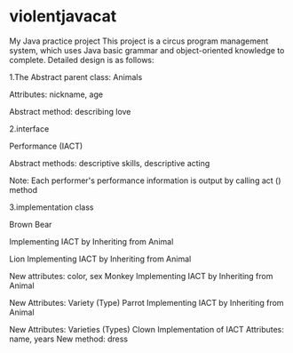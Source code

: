 # violentjavacat
My Java practice project
This project is a circus program management system, which uses Java basic grammar and object-oriented knowledge to complete.
Detailed design is as follows:

1.The Abstract parent class:
Animals

Attributes: nickname, age

Abstract method: describing love

2.interface

Performance (IACT)

Abstract methods: descriptive skills, descriptive acting

Note: Each performer's performance information is output by calling act () method

3.implementation class

Brown Bear

Implementing IACT by Inheriting from Animal

Lion
Implementing IACT by Inheriting from Animal

New attributes: color, sex
Monkey
Implementing IACT by Inheriting from Animal

New Attributes: Variety (Type)
Parrot
Implementing IACT by Inheriting from Animal

New Attributes: Varieties (Types)
Clown
Implementation of IACT
Attributes: name, years
New method: dress

